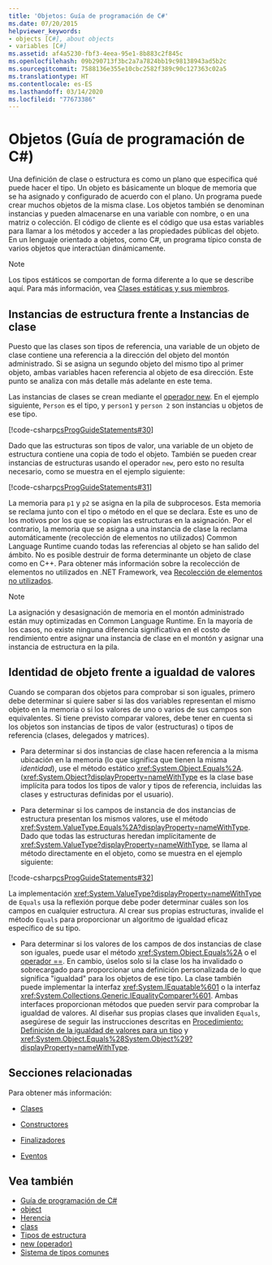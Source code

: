 ```yaml
---
title: 'Objetos: Guía de programación de C#'
ms.date: 07/20/2015
helpviewer_keywords:
- objects [C#], about objects
- variables [C#]
ms.assetid: af4a5230-fbf3-4eea-95e1-8b883c2f845c
ms.openlocfilehash: 09b290713f3bc2a7a7824bb19c98138943ad5b2c
ms.sourcegitcommit: 7588136e355e10cbc2582f389c90c127363c02a5
ms.translationtype: HT
ms.contentlocale: es-ES
ms.lasthandoff: 03/14/2020
ms.locfileid: "77673386"
---
```

# <a name="objects-c-programming-guide"></a>Objetos (Guía de programación de C#)
Una definición de clase o estructura es como un plano que especifica qué puede hacer el tipo. Un objeto es básicamente un bloque de memoria que se ha asignado y configurado de acuerdo con el plano. Un programa puede crear muchos objetos de la misma clase. Los objetos también se denominan instancias y pueden almacenarse en una variable con nombre, o en una matriz o colección. El código de cliente es el código que usa estas variables para llamar a los métodos y acceder a las propiedades públicas del objeto. En un lenguaje orientado a objetos, como C#, un programa típico consta de varios objetos que interactúan dinámicamente.  
  
> [!NOTE]
> Los tipos estáticos se comportan de forma diferente a lo que se describe aquí. Para más información, vea [Clases estáticas y sus miembros](./static-classes-and-static-class-members.md).
  
## <a name="struct-instances-vs-class-instances"></a>Instancias de estructura frente a Instancias de clase  
 Puesto que las clases son tipos de referencia, una variable de un objeto de clase contiene una referencia a la dirección del objeto del montón administrado. Si se asigna un segundo objeto del mismo tipo al primer objeto, ambas variables hacen referencia al objeto de esa dirección. Este punto se analiza con más detalle más adelante en este tema.  
  
 Las instancias de clases se crean mediante el [operador new](../../language-reference/operators/new-operator.md). En el ejemplo siguiente, `Person` es el tipo, y `person1` y `person 2` son instancias u objetos de ese tipo.  
  
 [!code-csharp[csProgGuideStatements#30](~/samples/snippets/csharp/VS_Snippets_VBCSharp/csProgGuideStatements/CS/Statements.cs#30)]  
  
 Dado que las estructuras son tipos de valor, una variable de un objeto de estructura contiene una copia de todo el objeto. También se pueden crear instancias de estructuras usando el operador `new`, pero esto no resulta necesario, como se muestra en el ejemplo siguiente:  
  
 [!code-csharp[csProgGuideStatements#31](~/samples/snippets/csharp/VS_Snippets_VBCSharp/csProgGuideStatements/CS/Statements.cs#31)]  
  
 La memoria para `p1` y `p2` se asigna en la pila de subprocesos. Esta memoria se reclama junto con el tipo o método en el que se declara. Este es uno de los motivos por los que se copian las estructuras en la asignación. Por el contrario, la memoria que se asigna a una instancia de clase la reclama automáticamente (recolección de elementos no utilizados) Common Language Runtime cuando todas las referencias al objeto se han salido del ámbito. No es posible destruir de forma determinante un objeto de clase como en C++. Para obtener más información sobre la recolección de elementos no utilizados en .NET Framework, vea [Recolección de elementos no utilizados](../../../standard/garbage-collection/index.md).  
  
> [!NOTE]
> La asignación y desasignación de memoria en el montón administrado están muy optimizadas en Common Language Runtime. En la mayoría de los casos, no existe ninguna diferencia significativa en el costo de rendimiento entre asignar una instancia de clase en el montón y asignar una instancia de estructura en la pila.
  
## <a name="object-identity-vs-value-equality"></a>Identidad de objeto frente a igualdad de valores  
 Cuando se comparan dos objetos para comprobar si son iguales, primero debe determinar si quiere saber si las dos variables representan el mismo objeto en la memoria o si los valores de uno o varios de sus campos son equivalentes. Si tiene previsto comparar valores, debe tener en cuenta si los objetos son instancias de tipos de valor (estructuras) o tipos de referencia (clases, delegados y matrices).  
  
- Para determinar si dos instancias de clase hacen referencia a la misma ubicación en la memoria (lo que significa que tienen la misma *identidad*), use el método estático <xref:System.Object.Equals%2A>. (<xref:System.Object?displayProperty=nameWithType> es la clase base implícita para todos los tipos de valor y tipos de referencia, incluidas las clases y estructuras definidas por el usuario).  
  
- Para determinar si los campos de instancia de dos instancias de estructura presentan los mismos valores, use el método <xref:System.ValueType.Equals%2A?displayProperty=nameWithType>. Dado que todas las estructuras heredan implícitamente de <xref:System.ValueType?displayProperty=nameWithType>, se llama al método directamente en el objeto, como se muestra en el ejemplo siguiente:  
  
 [!code-csharp[csProgGuideStatements#32](~/samples/snippets/csharp/VS_Snippets_VBCSharp/csProgGuideStatements/CS/Statements.cs#32)]  
  
 La implementación <xref:System.ValueType?displayProperty=nameWithType> de `Equals` usa la reflexión porque debe poder determinar cuáles son los campos en cualquier estructura. Al crear sus propias estructuras, invalide el método `Equals` para proporcionar un algoritmo de igualdad eficaz específico de su tipo.  
  
- Para determinar si los valores de los campos de dos instancias de clase son iguales, puede usar el método <xref:System.Object.Equals%2A> o el [operador ==](../../language-reference/operators/equality-operators.md#equality-operator-). En cambio, úselos solo si la clase los ha invalidado o sobrecargado para proporcionar una definición personalizada de lo que significa "igualdad" para los objetos de ese tipo. La clase también puede implementar la interfaz <xref:System.IEquatable%601> o la interfaz <xref:System.Collections.Generic.IEqualityComparer%601>. Ambas interfaces proporcionan métodos que pueden servir para comprobar la igualdad de valores. Al diseñar sus propias clases que invaliden `Equals`, asegúrese de seguir las instrucciones descritas en [Procedimiento: Definición de la igualdad de valores para un tipo](../statements-expressions-operators/how-to-define-value-equality-for-a-type.md) y <xref:System.Object.Equals%28System.Object%29?displayProperty=nameWithType>.
  
## <a name="related-sections"></a>Secciones relacionadas  
 Para obtener más información:  
  
- [Clases](./classes.md)  
  
- [Constructores](./constructors.md)  
  
- [Finalizadores](./destructors.md)  
  
- [Eventos](../events/index.md)  
  
## <a name="see-also"></a>Vea también

- [Guía de programación de C#](../index.md)
- [object](../../language-reference/builtin-types/reference-types.md)
- [Herencia](./inheritance.md)
- [class](../../language-reference/keywords/class.md)
- [Tipos de estructura](../../language-reference/builtin-types/struct.md)
- [new (operador)](../../language-reference/operators/new-operator.md)
- [Sistema de tipos comunes](../../../standard/base-types/common-type-system.md)
